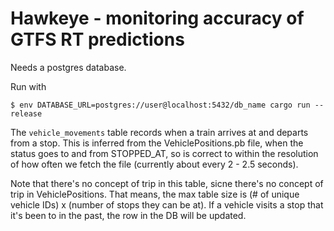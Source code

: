 # Hawkeye - monitoring accuracy of GTFS RT predictions

Needs a postgres database.

Run with

```
$ env DATABASE_URL=postgres://user@localhost:5432/db_name cargo run --release
```

The `vehicle_movements` table records when a train arrives at and departs from a stop. This is inferred from the VehiclePositions.pb file, when the status goes to and from STOPPED_AT, so is correct to within the resolution of how often we fetch the file (currently about every 2 - 2.5 seconds).

Note that there's no concept of trip in this table, sicne there's no concept of trip in VehiclePositions. That means, the max table size is (# of unique vehicle IDs) x (number of stops they can be at). If a vehicle visits a stop that it's been to in the past, the row in the DB will be updated.
